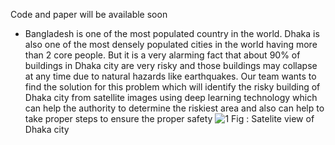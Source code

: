 Code and paper will be available soon
- Bangladesh is one of the most populated country in the world. Dhaka is also one of the most densely populated cities in the world having more than 2 core people. But it is a very alarming fact that about 90% of buildings in Dhaka city are very risky and those buildings may collapse at any time due to natural hazards like earthquakes. Our team wants to find the solution for this problem which will identify the risky building of Dhaka city from satellite images using deep learning technology which can help the authority to determine the riskiest area and also can help to take proper steps to ensure the proper safety
![1](https://user-images.githubusercontent.com/33355278/152190221-7811f7a2-9bd6-494d-8f05-a757b2456c57.jpg)
                     Fig : Satelite view of Dhaka city 
